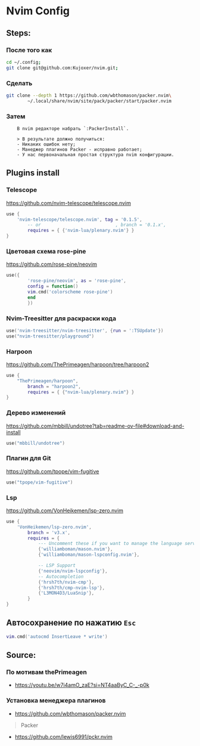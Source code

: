 # Nvim Config



## Steps:
### После того как 

```bash
cd ~/.config;
git clone git@github.com:Kujoxer/nvim.git;

```

### Сделать

```bash
git clone --depth 1 https://github.com/wbthomason/packer.nvim\
        ~/.local/share/nvim/site/pack/packer/start/packer.nvim

```

### Затем
        В nvim редакторе набрать `:PackerInstall`.

        > В результате должно получиться:
        - Никаких ошибок нету;
        - Манеджер плагинов Packer - исправно работает;
        - У нас первоначальная простая структура nvim конфигурации.


## Plugins install
### Telescope 

https://github.com/nvim-telescope/telescope.nvim

```lua
use {
    'nvim-telescope/telescope.nvim', tag = '0.1.5',
        -- or                            , branch = '0.1.x',
        requires = { {'nvim-lua/plenary.nvim'} }
}

```

### Цветовая схема rose-pine
https://github.com/rose-pine/neovim

```lua
use({ 
        'rose-pine/neovim', as = 'rose-pine',
        config = function()
        vim.cmd('colorscheme rose-pine')
        end
        })
```
### Nvim-Treesitter для раскраски кода

```lua
use('nvim-treesitter/nvim-treesitter', {run = ':TSUpdate'})
use("nvim-treesitter/playground")
```

### Harpoon

https://github.com/ThePrimeagen/harpoon/tree/harpoon2

```lua
use {
    "ThePrimeagen/harpoon",
        branch = "harpoon2",
        requires = { {"nvim-lua/plenary.nvim"} }
}
```

### Дерево изменений 
https://github.com/mbbill/undotree?tab=readme-ov-file#download-and-install

```lua
use("mbbill/undotree")
```

### Плагин для Git
https://github.com/tpope/vim-fugitive

```lua
use("tpope/vim-fugitive")
```

### Lsp 
https://github.com/VonHeikemen/lsp-zero.nvim

```lua
use {
    'VonHeikemen/lsp-zero.nvim',
        branch = 'v3.x',
        requires = {
            --- Uncomment these if you want to manage the language servers from neovim
            {'williamboman/mason.nvim'},
            {'williamboman/mason-lspconfig.nvim'},

            -- LSP Support
            {'neovim/nvim-lspconfig'},
            -- Autocompletion
            {'hrsh7th/nvim-cmp'},
            {'hrsh7th/cmp-nvim-lsp'},
            {'L3MON4D3/LuaSnip'},
        }
}
```

## Автосохранение по нажатию `Esc`

```lua 
vim.cmd('autocmd InsertLeave * write')
```




## Source:
### По мотивам thePrimeagen
- https://youtu.be/w7i4amO_zaE?si=NT4aaByC_C-_-p0k

### Установка менеджера плагинов
- https://github.com/wbthomason/packer.nvim 

> Packer
- https://github.com/lewis6991/pckr.nvim



